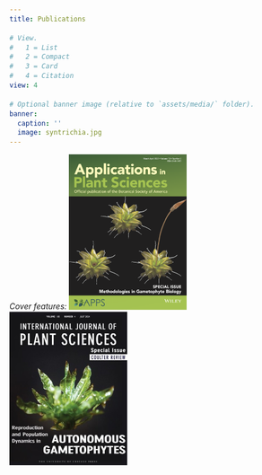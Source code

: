 ```yaml
---
title: Publications

# View.
#   1 = List
#   2 = Compact
#   3 = Card
#   4 = Citation
view: 4

# Optional banner image (relative to `assets/media/` folder).
banner:
  caption: ''
  image: syntrichia.jpg
---
```

*Cover features:*
<a href="2022_apps_rflp"><img src="apps_cover.png" alt="My artwork made the cover of the <i> APPS </i> special issue <i> Methodologies in Gametophyte Biology</i>" width="210"/> 
<a href="2024_ijps_coulter"><img src="ijps_cover.png" alt="Our 2024 <i>IJPS</i> Coulter Review will get the cover of the July 2024 issue. This is a mockup." width="210"/>
